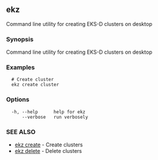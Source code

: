 ## ekz

Command line utility for creating EKS-D clusters on desktop

### Synopsis

Command line utility for creating EKS-D clusters on desktop

### Examples

```
  # Create cluster
  ekz create cluster

```

### Options

```
  -h, --help      help for ekz
      --verbose   run verbosely
```

### SEE ALSO

* [ekz create](ekz_create.md)	 - Create clusters
* [ekz delete](ekz_delete.md)	 - Delete clusters

